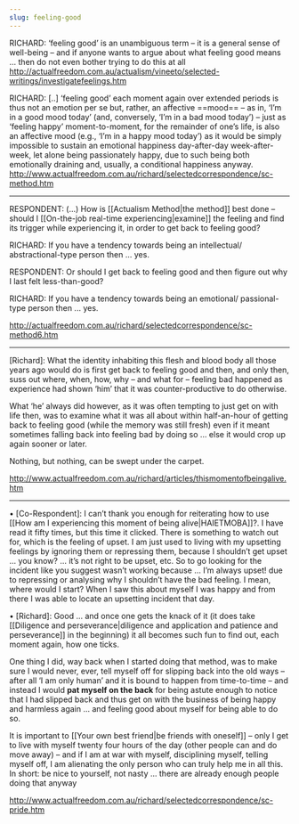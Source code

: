 ```yaml
---
slug: feeling-good
---
```


RICHARD: ‘feeling good’ is an unambiguous term – it is a general sense of well-being – and if anyone wants to argue about what feeling good means ... then do not even bother trying to do this at all http://actualfreedom.com.au/actualism/vineeto/selected-writings/investigatefeelings.htm

RICHARD: [..] ‘feeling good’ each moment again over extended periods is thus not an emotion per se but, rather, an affective ==mood== – as in, ‘I’m in a good mood today’ (and, conversely, ‘I’m in a bad mood today’) – just as ‘feeling happy’ moment-to-moment, for the remainder of one’s life, is also an affective mood (e.g., ‘I’m in a happy mood today’) as it would be simply impossible to sustain an emotional happiness day-after-day week-after-week, let alone being passionately happy, due to such being both emotionally draining and, usually, a conditional happiness anyway. http://www.actualfreedom.com.au/richard/selectedcorrespondence/sc-method.htm

---

RESPONDENT: (...) How is [[Actualism Method|the method]] best done – should I [[On-the-job real-time experiencing|examine]] the feeling and find its trigger while experiencing it, in order to get back to feeling good?

RICHARD: If you have a tendency towards being an intellectual/ abstractional-type person then ... yes.

RESPONDENT: Or should I get back to feeling good and then figure out why I last felt less-than-good?

RICHARD: If you have a tendency towards being an emotional/ passional-type person then ... yes.

http://actualfreedom.com.au/richard/selectedcorrespondence/sc-method6.htm

---

[Richard]: What the identity inhabiting this flesh and blood body all those years ago would do is first get back to feeling good and then, and only then, suss out where, when, how, why – and what for – feeling bad happened as experience had shown ‘him’ that it was counter-productive to do otherwise.

What ‘he’ always did however, as it was often tempting to just get on with life then, was to examine what it was all about within half-an-hour of getting back to feeling good (while the memory was still fresh) even if it meant sometimes falling back into feeling bad by doing so … else it would crop up again sooner or later.

Nothing, but nothing, can be swept under the carpet.

http://www.actualfreedom.com.au/richard/articles/thismomentofbeingalive.htm

---

• [Co-Respondent]: I can’t thank you enough for reiterating how to use [[How am I experiencing this moment of being alive|HAIETMOBA]]?. I have read it fifty times, but this time it clicked. There is something to watch out for, which is the feeling of upset. I am just used to living with my upsetting feelings by ignoring them or repressing them, because I shouldn’t get upset ... you know? ... it’s not right to be upset, etc. So to go looking for the incident like you suggest wasn’t working because ... I’m always upset! due to repressing or analysing why I shouldn’t have the bad feeling. I mean, where would I start? When I saw this about myself I was happy and from there I was able to locate an upsetting incident that day.

• [Richard]: Good ... and once one gets the knack of it (it does take [[Diligence and perseverance|diligence and application and patience and perseverance]] in the beginning) it all becomes such fun to find out, each moment again, how one ticks.

One thing I did, way back when I started doing that method, was to make sure I would never, ever, tell myself off for slipping back into the old ways – after all ‘I am only human’ and it is bound to happen from time-to-time – and instead I would **pat myself on the back** for being astute enough to notice that I had slipped back and thus get on with the business of being happy and harmless again ... and feeling good about myself for being able to do so.

It is important to [[Your own best friend|be friends with oneself]] – only I get to live with myself twenty four hours of the day (other people can and do move away) – and if I am at war with myself, disciplining myself, telling myself off, I am alienating the only person who can truly help me in all this.
In short: be nice to yourself, not nasty ... there are already enough people doing that anyway

http://www.actualfreedom.com.au/richard/selectedcorrespondence/sc-pride.htm